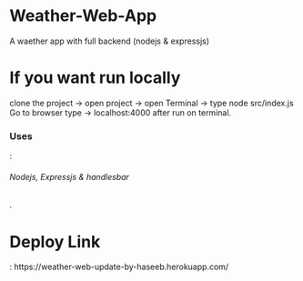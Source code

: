 # Weather-Web-App
A waether app with full backend (nodejs &amp; expressjs)

<h1>If you want run locally</h1>
clone the project -> open project -> open Terminal -> type node src/index.js
Go to browser type -> localhost:4000 after run on terminal.

<h3>Uses </h3>: <h6>Nodejs, Expressjs & handlesbar </h6>.

<h1>Deploy Link </h1>: https://weather-web-update-by-haseeb.herokuapp.com/
